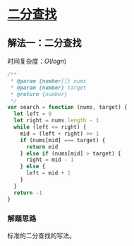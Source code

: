 # [二分查找](https://leetcode-cn.com/problems/binary-search/description/)

## 解法一：二分查找

时间复杂度：$O(logn)$

```javascript
/**
 * @param {number[]} nums
 * @param {number} target
 * @return {number}
 */
var search = function (nums, target) {
  let left = 0
  let right = nums.length - 1
  while (left <= right) {
    mid = (left + right) >> 1
    if (nums[mid] === target) {
      return mid
    } else if (nums[mid] > target) {
      right = mid - 1
    } else {
      left = mid + 1
    }
  }
  return -1
}
```

### 解题思路

标准的二分查找的写法。